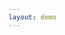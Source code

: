 ```yaml
---
layout: demo
---
```

<html lang="cmn-Hans">
<head>
    <title>关系图谱</title>
    <script src="https://cdn.bootcss.com/d3/5.9.7/d3.js"></script>
</head>
<body>
    <div id="root" />
    <script>

    </script>
</body>
</html>